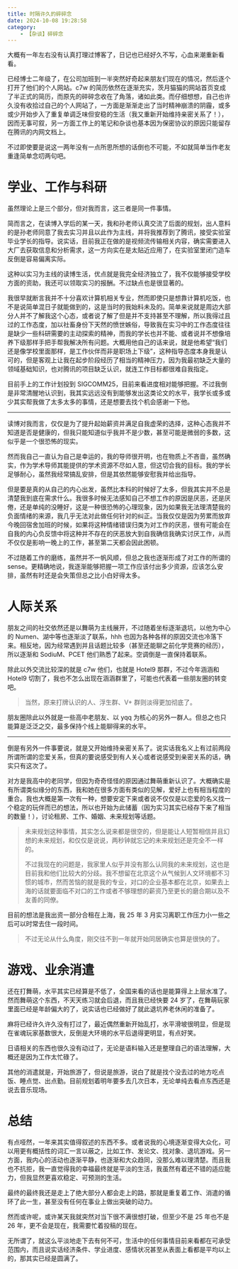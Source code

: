 ```yaml
---
title: 时隔许久的碎碎念
date: 2024-10-08 19:28:58
category:
    - 【杂谈】碎碎念
---
```


大概有一年左右没有认真打理过博客了，日记也已经好久不写，心血来潮重新看看。

<!-- more -->

已经博士二年级了，在公司加班到一半突然好奇起来朋友们现在的情况，然后逐个打开了他们的个人网站。c7w 的简历依然在逐渐充实，茨月猫猫的网站首页变成了半正式的简历，而原先的碎碎念收在了角落，诸如此类。而仔细想想，自己也许久没有收拾过自己的个人网站了，一方面是渐渐走出了当时精神崩溃的阴霾，或多或少开始步入了重复单调乏味但安稳的生活（我又重新开始维持亲密关系了！），因而无事可叙，另一方面工作上的笔记和杂谈也基本因为保密协议的原因只能留存在腾讯的内网文档上。

不过即使要是说这一两年没有一点所思所想的话倒也不可能，不如就简单当作老友重逢简单念叨两句吧。

# 学业、工作与科研

虽然理论上是三个部分，但对我而言，这三者是同一件事情。

简而言之，在读博入学后的某一天，我和孙老师认真交流了后面的规划，出人意料的是孙老师同意了我去实习并且以此作为主线，并将我推荐到了腾讯，接受实验室毕业学长的指导。说实话，目前我正在做的是视频流传输相关内容，确实需要进入大厂去获取信息和分析需求，这一方向实在是太贴近应用了，在实验室里闭门造车反倒是容易偏离实际。

这种以实习为主线的读博生活，优点就是我完全经济独立了，我不仅能够接受学校方面的资助，我还可以领取实习的报酬。不过缺点也是很显著的。

我很早就断言我并不十分喜欢计算机相关专业，然而即使只是想靠计算机吃饭，也不是说简单混日子就能做到的，这是当时的我始料未及的。简单来说就是周边大部分人并不了解我这个心态，或者说了解了但是并不支持甚至不理解，所以我得过且过的工作态度，加以社畜身份下天然的愤世嫉俗，导致我在实习中的工作态度往往是缺少一些科研需要的主动探索的精神，而我的学长也并不能、或者说并不想像培养下级那样手把手帮我解决所有问题。大概用他自己的话来说，就是他希望“我们还是像学校里面那样，是工作伙伴而非是职场上下级”，这种指导态度本身我是认可的，但是客观上让我在起步阶段经历了相当的精神压力，因为我最初缺乏大量的领域基础知识，也对腾讯的项目缺乏认识，就连工作目标都很难自我指定。

目前手上的工作计划投到 SIGCOMM25，目前来看进度相对能够把握。不过我倒是非常清醒地认识到，我其实远远没有到能够发出这类论文的水平，我学长或多或少其实帮我做了太多太多的事情，还是想要去找个机会感谢一下他。

---

读博对我而言，仅仅是为了提升起始薪资并满足自我虚荣的选择，这种心态我并不知道是否是健康的，但我只能知道似乎我并不是少数，甚至可能是微弱的多数，这似乎是一个很恐怖的现实。

然而我自己一直认为自己是幸运的，我的导师很开明，也在物质上不吝啬，虽然确实，作为学术导师其能提供的学术资源不尽如人意，但这切合我的目标。我的学长足够耐心，虽然我经常搞乱安排，但是其依然能够安慰我并给出指导。

但是要是真的从自己的内心出发，虽然比本科的时候好了太多，但我其实并不总是清楚我到底在需求什么。我很多时候无法感知自己不想工作的原因是厌恶，还是厌倦，还是单纯的没睡好，这是一种很恐怖的心理现象，因为如果我无法理清楚我的负面情绪的来源，我几乎无法对此做任何针对的纠正。当我仅仅是因为劳累而放弃今晚回宿舍加班的时候，如果将这种情绪错误归类为对工作的厌恶，很有可能会在自我的内心负反馈中将这种并不存在的厌恶放大到自我确信我确实讨厌工作，从而不仅仅是影响一晚上的工作，甚至第二天都会因此困顿。

不过随着工作的磨练，虽然并不一帆风顺，但总之我也逐渐形成了对工作的所谓的 sense。更精确地说，我逐渐能够把握一项工作应该付出多少资源，应该怎么安排，虽然有时还是会失策但总之比小白好得太多。

# 人际关系

朋友之间的社交依然还是以舞萌为主线展开，不过随着坐标逐渐退坑，以他为中心的 Numen、湖中等也逐渐淡了联系，hhh 也因为各种各样的原因交流也冷落下来。相反地，因为经常遇到并且话题比较多（甚至还能聊之前化学竞赛的经历），所以逐渐和 SodiuM、PCET 他们熟悉了起来。空调倒是一直保持着联系。

除此以外交流比较深的就是 c7w 他们，也就是 Hotel9 那群，不过今年涵涵和 Hotel9 切割了，我也不怎么出现在涵涵群里了，可能也代表着一些朋友圈的转变吧。

> 当然，原来打牌认识的人、浮生群、V+ 群则淡得更加彻底了。

朋友圈除此以外就是一些高中老朋友、以 yqq 为核心的另外一群人。但总之也只能算是泛泛之交，最多保持个线上能聊得来的水平。

---

倒是有另外一件事要说，就是又开始维持亲密关系了。说实话我名义上有过前两段所谓所谓的恋爱关系，但真的要说感受到有人关心或者说感受到亲密关系的话，确实只有这次了。

对方是我高中的老同学，但因为奇奇怪怪的原因通过舞萌重新认识了。大概确实是有所谓类似缘分的东西，我和她在很多方面有类似的见解，爱好上也有相当程度的重合。我也大概是第一次有一种，想要安定下来或者说不仅仅是以恋爱的名义找一个稳定的玩伴而已的想法，所以也开始为此储蓄（因为实习其实已经存下来了相当的数量！），讨论租房、工作、婚姻、未来规划等话题。

> 未来规划这种事情，其实怎么说来都是很空的，但是能让人短暂相信并且幻想的未来规划，和仅仅是说说，两秒钟就忘记的未来规划还是完全不一样的。
> 
> 不过我现在的问题是，我家里人似乎并没有那么认同我的未来规划，这也是目前我和他们比较大的分歧。我不想留在北京这个从气候到人文环境都不习惯的城市，然而苦恼的就是我的专业，对口的企业基本都在北京，如果去上海的话就要面临不对口的工作或者不够理想的薪资乃至更长的磨合期以及不友善的同僚。

目前的想法是我出资一部分合租在上海，我 25 年 3 月实习离职工作压力小一些之后可以时常去住一段时间。

> 不过无论从什么角度，刚交往不到一年就开始同居确实也算是很快的了。

# 游戏、业余消遣

还在打舞萌，水平其实已经算是不低了，全国来看的话也是能算得上上层水准了。然而舞萌这个东西，不天天练习就会后退，而且我已经快要 24 岁了，在舞萌玩家里面已经是年龄偏大的了，说实话也已经做好了就此退坑养老休闲的准备了。

麻将已经许久许久没有打过了，最近偶然重新开始乱打，水平滑坡很明显，但是现在雀魂玩家基数很大，反倒是大环境的水平后退得更明显，有点好笑。

日语相关的东西也很久没有动过了，无论是语料输入还是整理自己的语法理解，大概还是因为工作太忙碌了。

其他的消遣就是，开始旅游了，但说是旅游，说白了就是找个没去过的地方吃点饭、睡点觉、出点勤。目前规划着明年要多去几次日本，无论单纯去看点东西还是说去音乐现场。

# 总结

有点哑然，一年来其实值得叙述的东西不多。或者说我的心境逐渐变得大众化，可以用更有概括性的词汇一言以蔽之，比如工作、发论文、找对象、退坑游戏。另一方面，我内心的活动也逐渐平静，也逐渐和大众趋同，没那么难以理清楚。而且我也不抗拒，我一直觉得我的幸福最终就是平淡的生活，我虽然有着还不错的适应能力，但我显然更喜欢稳定、可预测的生活。

最终的最终我还是走上了绝大部分人都会走上的路，那就是重复着工作、消遣的循环了此一生，甚至没有任何在事业上做出突破的动力。

然而或许呢，或许某天我就突然对当下很不满很想打破，但至少不是 25 年也不是 26 年，更不会是现在，我需要忙着投稿的现在。

无所谓了，就这么平淡地走下去有何不可，生活中的任何事情目前来看都在可承受范围内，而且说实话经济条件、学业进度、感情状况甚至从表面上看都是平均以上的，那其实已经是圆满了。